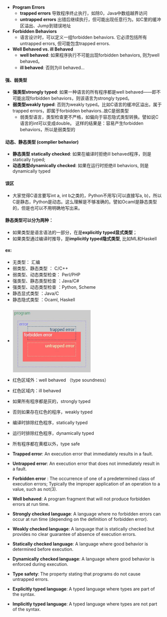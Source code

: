* **Program Errors**
    * **trapped errors** 导致程序终止执行，如除0，Java中数组越界访问
    * **untrapped errors** 出错后继续执行，但可能出现任意行为。如C里的缓冲区溢出、Jump到错误地址
* **Forbidden Behaviors**
    * 语言设计时，可以定义一组forbidden behaviors. 它必须包括所有untrapped errors, 但可能包含trapped errors.
* **Well Behaved vs. ill Behaved**
    * **well behaved**: 如果程序执行不可能出现forbidden behaviors, 则为well behaved。
    * **ill behaved**: 否则为ill behaved...

#### 强、弱类型
* **强类型strongly typed**: 如果一种语言的所有程序都是well behaved——即不可能出现forbidden behaviors，则该语言为strongly typed。
* **弱类型weakly typed**: 否则为weakly typed。比如C语言的缓冲区溢出，属于trapped errors，即属于forbidden behaviors..故C是弱类型
    * 弱类型语言，类型检查更不严格，如偏向于容忍隐式类型转换。譬如说C语言的int可以变成double。 这样的结果是：容易产生forbidden behaviors，所以是弱类型的

#### 动态、静态类型 (complier behavior)
* **静态类型 statically checked**: 如果在编译时拒绝ill behaved程序，则是statically typed;
* **动态类型dynamically checked**: 如果在运行时拒绝ill behaviors, 则是dynamically typed

#### 误区
* 大家觉得C语言要写int a, int b之类的，Python不用写(可以直接写a, b)，所以C是静态，Python是动态。这么理解是不够准确的。譬如Ocaml是静态类型的，但是也可以不用明确地写出来。

#### 静态类型可以分为两种：
* 如果类型是语言语法的一部分，在是**explicitly typed显式类型**；
* 如果类型通过编译时推导，是**implicitly typed隐式类型**, 比如ML和Haskell

#### ex:
* 无类型： 汇编
* 弱类型、静态类型 ： C/C++
* 弱类型、动态类型检查： Perl/PHP
* 强类型、静态类型检查 ：Java/C#
* 强类型、动态类型检查 ：Python, Scheme
* 静态显式类型 ：Java/C
* 静态隐式类型 ：Ocaml, Haskell

###
* <img src="./pic/week5-04.jpg" width = "250" height = "200" align=center /> 

* 红色区域外：well behaved （type soundness）
* 红色区域内：ill behaved
* 如果所有程序都是灰的，strongly typed
* 否则如果存在红色的程序，weakly typed
* 编译时排除红色程序，statically typed
* 运行时排除红色程序，dynamically typed
* 所有程序都在黄框以外，type safe

* **Trapped error**: An execution error that immediately results in a fault.
* **Untrapped error**: An execution error that does not immediately result in a fault.
* **Forbidden error** : The occurrence of one of a predetermined class of execution errors; Typically the improper application of an operation to a value, such as not(3).
* **Well behaved**: A program fragment that will not produce forbidden errors at run time.
* **Strongly checked language**: A language where no forbidden errors can occur at run time (depending on the definition of forbidden error).
* **Weakly checked language**: A language that is statically checked but provides no clear guarantee of absence of execution errors.
* **Statically checked language**: A language where good behavior is determined before execution.
* **Dynamically checked language**: A language where good behavior is enforced during execution.
* **Type safety**: The property stating that programs do not cause untrapped errors.
* **Explicitly typed language**: A typed language where types are part of the syntax.
* **Implicitly typed language**: A typed language where types are not part of the syntax.
